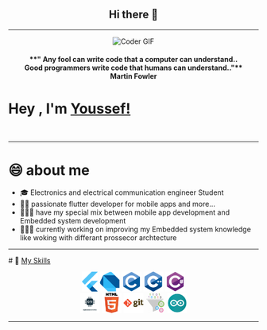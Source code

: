 <div align="center">
  <h2>Hi there 👋</h2>
  <hr>



  <img
    src="https://gist.github.com/MedRedha/fd8e2481bde2610c96b9aafde543879c/raw/88624e8d31c4295973dcb7c900dacf0edc0a6d99/coding.gif"
    alt="Coder GIF" width="500" height="400">

  <h4>
    **" Any fool can write code that a computer can understand.. <br> Good programmers write code that humans can
    understand.."**<br>Martin Fowler
  </h4>


</div>

# Hey , I'm [Youssef!](https://www.linkedin.com/in/youssef-osama-mohamed-ali-49875b225/)

<br />
<hr>

# 😄 about me
<ul>
  <li> 🎓 Electronics and electrical communication engineer Student </li>
  <li> 🧑‍💻 passionate flutter developer for mobile apps and more...</li>
  <li> 🧑🏻‍🔧 have my special mix between mobile app development and Embedded system development</li>
  <li> 🕵🏼‍♂️ currently working on improving my Embedded system knowledge like woking with differant prossecor
    archtecture </li>
</ul>

<hr>
# 🧰 <u> My Skills</u>
<div align="center">


  <code><img height="40" title="flutter" src="https://github.com/YoussefOsama2000/YoussefOsama2000/blob/main/images/flutter.png?raw=true"></code>
  <code><img height="40" title="dart" src="https://github.com/YoussefOsama2000/YoussefOsama2000/blob/main/images/dart-programming-language.png?raw=true"></code>
  <code><img height="40" title="C" src="https://raw.githubusercontent.com/devicons/devicon/master/icons/c/c-original.svg"></code>
  <code><img height="40" title="C++" src="https://raw.githubusercontent.com/devicons/devicon/master/icons/cplusplus/cplusplus-original.svg"></code>
  <code><img height="40" title="C#" src="https://raw.githubusercontent.com/devicons/devicon/master/icons/csharp/csharp-original.svg"></code>
  <br />
  <code><img height="40" title="Embedded System" src="https://github.com/YoussefOsama2000/YoussefOsama2000/blob/main/images/embeded.jpg?raw=true"></code>
  <code><img height="40" title="HTML" src="https://raw.githubusercontent.com/github/explore/80688e429a7d4ef2fca1e82350fe8e3517d3494d/topics/html/html.png"></code>
  <code><img height="40" title="Git" src="https://raw.githubusercontent.com/github/explore/80688e429a7d4ef2fca1e82350fe8e3517d3494d/topics/git/git.png"></code>
  <code><img height="40" title="Assembly" src="https://github.com/YoussefOsama2000/YoussefOsama2000/blob/main/images/assembly.png?raw=true"></code>
  <code><img height="40" title="Arduino" src="https://raw.githubusercontent.com/github/explore/80688e429a7d4ef2fca1e82350fe8e3517d3494d/topics/arduino/arduino.png"></code>
  <br />
  <hr>

</div>
